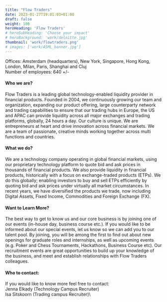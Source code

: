 ```yaml
---
title: "Flow Traders"
date: 2023-01-27T19:01:03+01:00
draft: false
weight: 100
heroHeading: 'Flow Traders'
# heroSubHeading: 'Choose your impact'
# heroBackground: 'work/deloitte.jpg'
thumbnail: 'work/flowtraders.png'
# images: ['work/ASML_banner.jpg']
---
```

Offices: Amsterdam (headquarters), New York, Singapore, Hong Kong, London, Milan, Paris, Shanghai and Cluj\
Number of employees: 640 +/-


#### Who we are?
Flow Traders is a leading global technology-enabled liquidity provider in financial products. Founded in
2004, we continuously growing our team and organization, expanding our product offering, large
counterparty network and trading capabilities to ensure that our trading hubs in Europe, the US and APAC
can provide liquidity across all major exchanges and trading platforms, globally, 24 hours a day. Our
culture is unique. We are entrepreneurs at heart and drive innovation across financial markets. We are a
team of passionate, creative minds working together across multi functions and countries.

#### What we do?
We are a technology company operating in global financial markets, using our proprietary technology
platform to quote bid and ask prices in thousands of financial products. We also provide liquidity in
financial products, historically with a focus on exchange-traded products (ETPs). We do this globally;
enabling investors to buy and sell ETPs efficiently by quoting bid and ask prices under virtually all market
circumstances. In recent years, we have diversified the products we trade, now including Digital Assets,
Fixed Income, Commodities and Foreign Exchange (FX).

#### Want to Learn More?
The best way to get to know us and our core business is by joining one of our events (in-house day,
business course etc.). If you would like to be informed about our special events, let us know so we can
add you to our talent pool. By joining, you will be among the first to find out about new openings for
graduate roles and internships, as well as upcoming events (e.g. Poker and Chess Tournaments,
Hackathons, Business Course etc). Our recruitment events are great opportunities to build up your
knowledge of the business, and meet and establish relationships with Flow Traders colleagues.

#### Who to contact:
If you would like to know more feel free to contact:\
Jenna Elkady (Technology Campus Recruiter)\
Isa Sitskoorn (Trading campus Recruiter)\